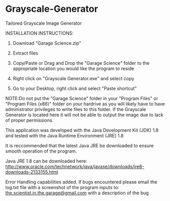# Grayscale-Generator
Tailored Grayscale Image Generator

INSTALLATION INSTRUCTIONS:

1) Download "Garage Science.zip"

2) Extract files

3) Copy/Paste or Drag and Drop the "Garage Science" folder to the appropriate location you would like the program to reside

4) Right click on "Grayscale Generator.exe" and select copy

5) Go to your Desktop, right click and select "Paste shortcut"

NOTE:Do not put the "Garage Science" folder in your "Program Files" or "Program Files (x86)" folder on your hardrive as you will likely have to have administrator privileges to write files to this folder.  If the Grayscale Generator is located here it will not be able to output the image due to lack of proper permissions.

This application was developed with the Java Development Kit (JDK) 1.8 and tested with the Java Runtime Environment (JRE) 1.8

It is reccommended that the latest Java JRE be downloaded to ensure smooth operation of the program.

Java JRE 1.8 can be downloaded here: http://www.oracle.com/technetwork/java/javase/downloads/jre8-downloads-2133155.html

Error Handling capabilities added. If bugs encountered please email the log.txt file with a screenshot of the program inputs to: 
the.scientist.in.the.garage@gmail.com 
with a description of the bug
